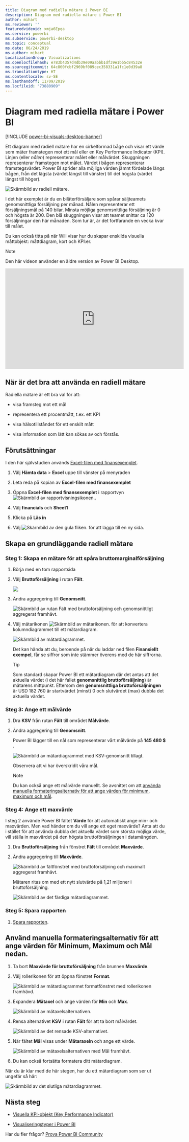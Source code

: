 ```yaml
---
title: Diagram med radiella mätare i Power BI
description: Diagram med radiella mätare i Power BI
author: mihart
ms.reviewer: ''
featuredvideoid: xmja6Epqa
ms.service: powerbi
ms.subservice: powerbi-desktop
ms.topic: conceptual
ms.date: 06/24/2019
ms.author: mihart
LocalizationGroup: Visualizations
ms.openlocfilehash: e783b4357d4db39e09aabbb1df39e1bb5c84532e
ms.sourcegitcommit: 64c860fcbf2969bf089cec358331a1fc1e0d39a8
ms.translationtype: HT
ms.contentlocale: sv-SE
ms.lasthandoff: 11/09/2019
ms.locfileid: "73880909"
---
```

# <a name="radial-gauge-charts-in-power-bi"></a>Diagram med radiella mätare i Power BI

[!INCLUDE [power-bi-visuals-desktop-banner](../includes/power-bi-visuals-desktop-banner.md)]

Ett diagram med radiell mätare har en cirkelformad båge och visar ett värde som mäter framstegen mot ett mål eller en Key Performance Indicator (KPI). Linjen (eller *nålen*) representerar målet eller målvärdet. Skuggningen representerar framstegen mot målet. Värdet i bågen representerar framstegsvärdet. Power BI sprider alla möjliga värden jämnt fördelade längs bågen, från det lägsta (värdet längst till vänster) till det högsta (värdet längst till höger).

![Skärmbild av radiell mätare.](media/power-bi-visualization-radial-gauge-charts/gauge-m.png)

I det här exemplet är du en bilåterförsäljare som spårar säljteamets genomsnittliga försäljning per månad. Nålen representerar ett försäljningsmål på 140 bilar. Minsta möjliga genomsnittliga försäljning är 0 och högsta är 200.  Den blå skuggningen visar att teamet snittar ca 120 försäljningar den här månaden. Som tur är, är det fortfarande en vecka kvar till målet.

Du kan också titta på när Will visar hur du skapar enskilda visuella måttobjekt: måttdiagram, kort och KPI:er.
   > [!NOTE]
   > Den här videon använder en äldre version av Power BI Desktop.
   > 
   > 
<iframe width="560" height="315" src="https://www.youtube.com/embed/xmja6EpqaO0?list=PL1N57mwBHtN0JFoKSR0n-tBkUJHeMP2cP" frameborder="0" allowfullscreen></iframe>

## <a name="when-to-use-a-radial-gauge"></a>När är det bra att använda en radiell mätare

Radiella mätare är ett bra val för att:

* visa framsteg mot ett mål

* representera ett procentmått, t.ex. ett KPI

* visa hälsotillståndet för ett enskilt mått

* visa information som lätt kan sökas av och förstås.

## <a name="prerequisites"></a>Förutsättningar

I den här självstudien används [Excel-filen med finansexemplet](https://download.microsoft.com/download/9/6/D/96DDC2FF-2568-491D-AAFA-AFDD6F763AE3/Retail%20Analysis%20Sample%20PBIX.pbix).

1. Välj **Hämta data** > **Excel** uppe till vänster på menyraden
   
2. Leta reda på kopian av **Excel-filen med finansexemplet**

1. Öppna **Excel-filen med finansexemplet** i rapportvyn ![Skärmbild av rapportvisningsikonen.](media/power-bi-visualization-kpi/power-bi-report-view.png).

1. Välj **financials** och **Sheet1**

1. Klicka på **Läs in**

1. Välj ![Skärmbild av den gula fliken.](media/power-bi-visualization-kpi/power-bi-yellow-tab.png) för att lägga till en ny sida.



## <a name="create-a-basic-radial-gauge"></a>Skapa en grundläggande radiell mätare

### <a name="step-1-create-a-gauge-to-track-gross-sales"></a>Steg 1: Skapa en mätare för att spåra bruttomarginalförsäljning

1. Börja med en tom rapportsida

1. Välj **Bruttoförsäljning** i rutan **Fält**.

   ![](media/power-bi-visualization-radial-gauge-charts/grosssalesvalue-new.png)

1. Ändra aggregering till **Genomsnitt**.

   ![Skärmbild av rutan Fält med bruttoförsäljning och genomsnittligt aggregerat framhävt.](media/power-bi-visualization-radial-gauge-charts/changetoaverage-new.png)

1. Välj mätarikonen ![Skärmbild av mätarikonen.](media/power-bi-visualization-radial-gauge-charts/gaugeicon-new.png) för att konvertera kolumndiagrammet till ett mätardiagram.

    ![Skärmbild av mätardiagrammet.](media/power-bi-visualization-radial-gauge-charts/gauge-no-target.png)

    Det kan hända att du, beroende på när du laddar ned filen **Finansiellt exempel**, får se siffror som inte stämmer överens med de här siffrorna.

    > [!TIP]
    > Som standard skapar Power BI ett mätardiagram där det antas att det aktuella värdet (i det här fallet **genomsnittlig bruttoförsäljning**) är mätarens mittpunkt. Eftersom den **genomsnittliga bruttoförsäljningen** är USD 182 760 är startvärdet (minst) 0 och slutvärdet (max) dubbla det aktuella värdet.

### <a name="step-3-set-a-target-value"></a>Steg 3: Ange ett målvärde

1. Dra **KSV** från rutan **Fält** till området **Målvärde**.

1. Ändra aggregering till **Genomsnitt**.

   Power BI lägger till en nål som representerar vårt målvärde på **145 480 $** .

   ![Skärmbild av mätardiagrammet med KSV-genomsnitt tillagt.](media/power-bi-visualization-radial-gauge-charts/gaugeinprogress-new.png)

    Observera att vi har överskridit våra mål.

   > [!NOTE]
   > Du kan också ange ett målvärde manuellt. Se avsnittet om att [använda manuella formateringsalternativ för att ange värden för minimum, maximum och mål](#use-manual-format-options-to-set-minimum-maximum-and-target-values).

### <a name="step-4-set-a-maximum-value"></a>Steg 4: Ange ett maxvärde

I steg 2 använde Power BI fältet **Värde** för att automatiskt ange min- och maxvärden. Men vad händer om du vill ange ett eget maxvärde? Anta att du i stället för att använda dubbla det aktuella värdet som största möjliga värde, vill ställa in maxvärdet på den högsta bruttoförsäljningen i datamängden.

1. Dra **Bruttoförsäljning** från fönstret **Fält** till området **Maxvärde**.

1. Ändra aggregering till **Maxvärde**.

   ![Skärmbild av fältfönstret med bruttoförsäljning och maximalt aggregerat framhävt.](media/power-bi-visualization-radial-gauge-charts/setmaximum-new.png)

   Mätaren ritas om med ett nytt slutvärde på 1,21 miljoner i bruttoförsäljning.

   ![Skärmbild av det färdiga mätardiagrammet.](media/power-bi-visualization-radial-gauge-charts/power-bi-final-gauge.png)

### <a name="step-5-save-your-report"></a>Steg 5: Spara rapporten

1. [Spara rapporten](../service-report-save.md).

## <a name="use-manual-format-options-to-set-minimum-maximum-and-target-values"></a>Använd manuella formateringsalternativ för att ange värden för Minimum, Maximum och Mål nedan.

1. Ta bort **Maxvärde för bruttoförsäljning** från brunnen **Maxvärde**.

1. Välj rollerikonen för att öppna fönstret **Format**.

   ![Skärmbild av mätardiagrammet formatfönstret med rollerikonen framhävd.](media/power-bi-visualization-radial-gauge-charts/power-bi-roller.png)

1. Expandera **Mätaxel** och ange värden för **Min** och **Max**.

    ![Skärmbild av mätaxelsalternativen.](media/power-bi-visualization-radial-gauge-charts/power-bi-gauge-axis.png)

1. Rensa alternativet **KSV** i rutan **Fält** för att ta bort målvärdet.

    ![Skärmbild av det rensade KSV-alternativet.](media/power-bi-visualization-radial-gauge-charts/pbi-remove-target.png)

1. När fältet **Mål** visas under **Mätaraxeln** och ange ett värde.

     ![Skärmbild av mätaxelsalternativen med Mål framhävt.](media/power-bi-visualization-radial-gauge-charts/power-bi-gauge-target.png)

1. Du kan också fortsätta formatera ditt mätardiagram.

När du är klar med de här stegen, har du ett mätardiagram som ser ut ungefär så här:

![Skärmbild av det slutliga mätardiagrammet.](media/power-bi-visualization-radial-gauge-charts/power-bi-final.png)

## <a name="next-step"></a>Nästa steg

* [Visuella KPI-objekt (Key Performance Indicator)](power-bi-visualization-kpi.md)

* [Visualiseringstyper i Power BI](power-bi-visualization-types-for-reports-and-q-and-a.md)

Har du fler frågor? [Prova Power BI Community](https://community.powerbi.com/)
